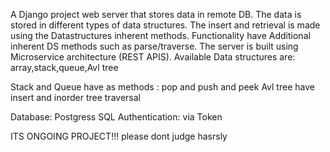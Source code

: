 A Django project
web server that stores data in remote DB.
The data is stored in different types of data structures.
The insert and retrieval is made using the Datastructures inherent methods.
Functionality have Additional inherent DS methods such as parse/traverse.
The  server is built using Microservice architecture (REST APIS).
Available Data structures are: array,stack,queue,Avl tree

Stack and Queue have as methods : pop and push and peek
Avl tree have insert and inorder tree traversal


Database: Postgress SQL
Authentication: via Token

ITS ONGOING PROJECT!!!
please dont judge hasrsly


